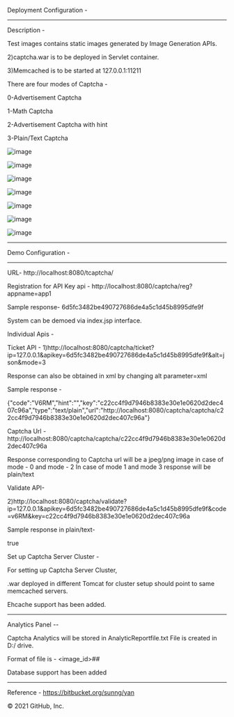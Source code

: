 Deployment Configuration -

----------------------------------------------------------------------------


Description -

Test images contains static images generated by Image Generation APIs. 


2)captcha.war is to be deployed in Servlet container.


3)Memcached is to be started at 127.0.0.1:11211


There are four modes of Captcha -

0-Advertisement Captcha

1-Math Captcha

2-Advertisement Captcha with hint

3-Plain/Text Captcha 

![image](https://i.ibb.co/RjkcsSD/example1.png)



![image](https://i.ibb.co/jkf3mZw/example2.png)



![image](https://i.ibb.co/vPDy6fc/example3.png)



![image](https://i.ibb.co/Gv3fh4W/example4.png)



![image](https://i.ibb.co/C1jXLvG/example5.png)



![image](https://i.ibb.co/xJpG5KC/example6.png)



![image](https://i.ibb.co/qCZ61ZT/example7.png)

--------------------------------------------------------------------------------------

Demo Configuration -


-------------------------------------------------------------------------------------------

URL-
http://localhost:8080/tcaptcha/



Registration for API Key api -
http://localhost:8080/captcha/reg?appname=app1


Sample response-
<string>6d5fc3482be490727686de4a5c1d45b8995dfe9f</string>



System can be demoed via index.jsp interface.



Individual Apis -


Ticket API - 
1)http://localhost:8080/captcha/ticket?ip=127.0.0.1&apikey=6d5fc3482be490727686de4a5c1d45b8995dfe9f&alt=json&mode=3

Response can also be obtained in xml by changing alt parameter=xml

Sample response -

{"code":"V6RM","hint":"","key":"c22cc4f9d7946b8383e30e1e0620d2dec407c96a","type":"text/plain","url":"http://localhost:8080/captcha/captcha/c22cc4f9d7946b8383e30e1e0620d2dec407c96a"}



Captcha Url -
http://localhost:8080/captcha/captcha/c22cc4f9d7946b8383e30e1e0620d2dec407c96a

Response corresponding to Captcha url will be a jpeg/png image in case of mode - 0 and mode - 2
In case of mode 1 and mode 3 response will be plain/text 



Validate API-

2)http://localhost:8080/captcha/validate?ip=127.0.0.1&apikey=6d5fc3482be490727686de4a5c1d45b8995dfe9f&code=v6RM&key=c22cc4f9d7946b8383e30e1e0620d2dec407c96a


Sample response in plain/text- 

true



Set up Captcha Server Cluster -


For setting up Captcha Server Cluster, 


.war deployed in different Tomcat for cluster setup should point to same memcached servers.



Ehcache support has been added.

-----------------------------------------------------------------------------------------------


Analytics Panel --


Captcha Analytics will be stored in AnalyticReportfile.txt
File is created in D:/ drive.


Format of file is -
<image_id>#<Captcha Validation Response>#<timestamp>

Database support has been added

----------------------------------------------------------------------------------------------

Reference -
https://bitbucket.org/sunng/yan
  
© 2021 GitHub, Inc.
